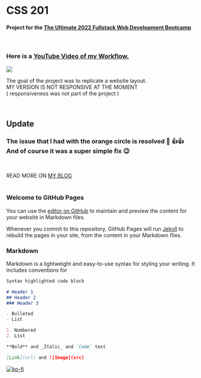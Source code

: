 # CSS 201

#### Project for the [The Ultimate 2022 Fullstack Web Development Bootcamp](https://www.udemy.com/course/the-ultimate-fullstack-web-development-bootcamp/)

<br>

### Here is a [YouTube Video of my Workflow.](https://www.youtube.com/watch?v=mPhNIew8c50)


[<img src="https://esteecodes.com/wp-content/uploads/2021/12/CSS-201-thumbnail-play.jpg">](https://www.youtube.com/watch?v=mPhNIew8c50)

The goal of the project was to replicate a website layout.<br>
MY VERSION IS NOT RESPONSIVE AT THE MOMENT <br> 
( responsiveness was not part of the project )

<br>

## Update 

 ### The issue that I had with the orange circle is resolved 🙂 👍👍 And of course it was a super simple fix 😉 
 <br>

 READ MORE ON [MY BLOG](https://esteecodes.com/css-201-frontend-web-development-workflow-video/) 
 <br><br>

### Welcome to GitHub Pages

You can use the [editor on GitHub](https://github.com/estherwhite-wd/coursera-test/edit/master/README.md) to maintain and preview the content for your website in Markdown files.

Whenever you commit to this repository, GitHub Pages will run [Jekyll](https://jekyllrb.com/) to rebuild the pages in your site, from the content in your Markdown files.

### Markdown

Markdown is a lightweight and easy-to-use syntax for styling your writing. It includes conventions for

```markdown
Syntax highlighted code block

# Header 1
## Header 2
### Header 3

- Bulleted
- List

1. Numbered
2. List

**Bold** and _Italic_ and `Code` text

[Link](url) and ![Image](src)
```


[![ko-fi](https://ko-fi.com/img/githubbutton_sm.svg)](https://ko-fi.com/N4N86M8BO)
